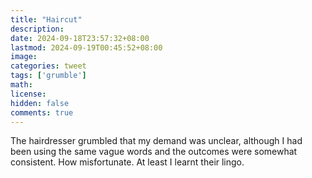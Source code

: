 ```yaml
---
title: "Haircut"
description: 
date: 2024-09-18T23:57:32+08:00
lastmod: 2024-09-19T00:45:52+08:00
image: 
categories: tweet
tags: ['grumble']
math: 
license: 
hidden: false
comments: true
---
```


The hairdresser grumbled that my demand was unclear, although I had been using the same vague words and the outcomes were somewhat consistent. How misfortunate. At least I learnt their lingo.

